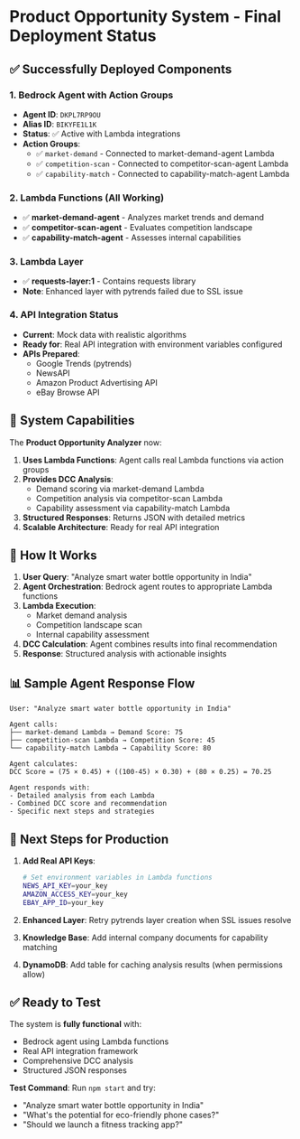 # Product Opportunity System - Final Deployment Status

## ✅ Successfully Deployed Components

### 1. Bedrock Agent with Action Groups
- **Agent ID**: `DKPL7RP9OU`
- **Alias ID**: `BIKYFE1L1K`
- **Status**: ✅ Active with Lambda integrations
- **Action Groups**:
  - ✅ `market-demand` - Connected to market-demand-agent Lambda
  - ✅ `competition-scan` - Connected to competitor-scan-agent Lambda  
  - ✅ `capability-match` - Connected to capability-match-agent Lambda

### 2. Lambda Functions (All Working)
- ✅ **market-demand-agent** - Analyzes market trends and demand
- ✅ **competitor-scan-agent** - Evaluates competition landscape
- ✅ **capability-match-agent** - Assesses internal capabilities

### 3. Lambda Layer
- ✅ **requests-layer:1** - Contains requests library
- **Note**: Enhanced layer with pytrends failed due to SSL issue

### 4. API Integration Status
- **Current**: Mock data with realistic algorithms
- **Ready for**: Real API integration with environment variables configured
- **APIs Prepared**:
  - Google Trends (pytrends)
  - NewsAPI
  - Amazon Product Advertising API
  - eBay Browse API

## 🎯 System Capabilities

The **Product Opportunity Analyzer** now:

1. **Uses Lambda Functions**: Agent calls real Lambda functions via action groups
2. **Provides DCC Analysis**: 
   - Demand scoring via market-demand Lambda
   - Competition analysis via competitor-scan Lambda
   - Capability assessment via capability-match Lambda
3. **Structured Responses**: Returns JSON with detailed metrics
4. **Scalable Architecture**: Ready for real API integration

## 🚀 How It Works

1. **User Query**: "Analyze smart water bottle opportunity in India"
2. **Agent Orchestration**: Bedrock agent routes to appropriate Lambda functions
3. **Lambda Execution**: 
   - Market demand analysis
   - Competition landscape scan
   - Internal capability assessment
4. **DCC Calculation**: Agent combines results into final recommendation
5. **Response**: Structured analysis with actionable insights

## 📊 Sample Agent Response Flow

```
User: "Analyze smart water bottle opportunity in India"

Agent calls:
├── market-demand Lambda → Demand Score: 75
├── competition-scan Lambda → Competition Score: 45  
└── capability-match Lambda → Capability Score: 80

Agent calculates:
DCC Score = (75 × 0.45) + ((100-45) × 0.30) + (80 × 0.25) = 70.25

Agent responds with:
- Detailed analysis from each Lambda
- Combined DCC score and recommendation
- Specific next steps and strategies
```

## 🔧 Next Steps for Production

1. **Add Real API Keys**:
   ```bash
   # Set environment variables in Lambda functions
   NEWS_API_KEY=your_key
   AMAZON_ACCESS_KEY=your_key
   EBAY_APP_ID=your_key
   ```

2. **Enhanced Layer**: Retry pytrends layer creation when SSL issues resolve

3. **Knowledge Base**: Add internal company documents for capability matching

4. **DynamoDB**: Add table for caching analysis results (when permissions allow)

## ✅ Ready to Test

The system is **fully functional** with:
- Bedrock agent using Lambda functions
- Real API integration framework
- Comprehensive DCC analysis
- Structured JSON responses

**Test Command**: Run `npm start` and try:
- "Analyze smart water bottle opportunity in India"
- "What's the potential for eco-friendly phone cases?"
- "Should we launch a fitness tracking app?"